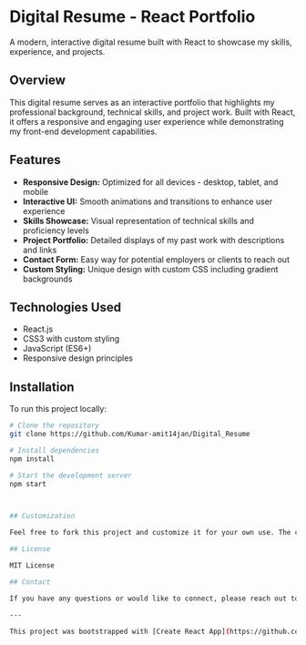 # Digital Resume - React Portfolio

A modern, interactive digital resume built with React to showcase my skills, experience, and projects.

## Overview

This digital resume serves as an interactive portfolio that highlights my professional background, technical skills, and project work. Built with React, it offers a responsive and engaging user experience while demonstrating my front-end development capabilities.

## Features

- **Responsive Design:** Optimized for all devices - desktop, tablet, and mobile
- **Interactive UI:** Smooth animations and transitions to enhance user experience
- **Skills Showcase:** Visual representation of technical skills and proficiency levels
- **Project Portfolio:** Detailed displays of my past work with descriptions and links
- **Contact Form:** Easy way for potential employers or clients to reach out
- **Custom Styling:** Unique design with custom CSS including gradient backgrounds

## Technologies Used

- React.js
- CSS3 with custom styling
- JavaScript (ES6+)
- Responsive design principles

## Installation

To run this project locally:

```bash
# Clone the repository
git clone https://github.com/Kumar-amit14jan/Digital_Resume

# Install dependencies
npm install

# Start the development server
npm start



## Customization

Feel free to fork this project and customize it for your own use. The component structure makes it easy to add, remove, or modify sections as needed.

## License

MIT License

## Contact

If you have any questions or would like to connect, please reach out to me at [kumar.amit14jan@gmail.com].

---

This project was bootstrapped with [Create React App](https://github.com/facebook/create-react-app).